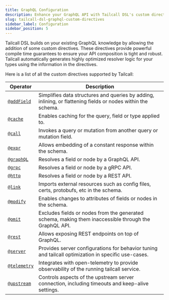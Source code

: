 ```yaml
---
title: GraphQL Configuration
description: Enhance your GraphQL API with Tailcall DSL's custom directives. These directives offer powerful compile-time guarantees, ensuring robust and optimized API composition. Tailcall automates the generation of resolver logic for improved performance.
slug: tailcall-dsl-graphql-custom-directives
sidebar_label: Configuration
sidebar_position: 5
---
```


Tailcall DSL builds on your existing GraphQL knowledge by allowing the addition of some custom directives. These directives provide powerful compile time guarantees to ensure your API composition is tight and robust. Tailcall automatically generates highly optimized resolver logic for your types using the information in the directives.

Here is a list of all the custom directives supported by Tailcall:

<!-- SORT OPERATOR BY NAME -->

| Operator                                              | Description                                                                                                  |
| ----------------------------------------------------- | ------------------------------------------------------------------------------------------------------------ |
| [`@addField`](/docs/directives/add-field-directive/)  | Simplifies data structures and queries by adding, inlining, or flattening fields or nodes within the schema. |
| [`@cache`](/docs/directives/cache-directive/)         | Enables caching for the query, field or type applied to.                                                     |
| [`@call`](/docs/directives/call-directive/)           | Invokes a query or mutation from another query or mutation field.                                            |
| [`@expr`](/docs/directives/expr-directive/)           | Allows embedding of a constant response within the schema.                                                   |
| [`@graphQL`](/docs/directives/graphql-directive/)     | Resolves a field or node by a GraphQL API.                                                                   |
| [`@grpc`](/docs/directives/grpc-directive/)           | Resolves a field or node by a gRPC API.                                                                      |
| [`@http`](/docs/directives/http-directive/)           | Resolves a field or node by a REST API.                                                                      |
| [`@link`](/docs/directives/link-directive/)           | Imports external resources such as config files, certs, protobufs, etc in the schema.                        |
| [`@modify`](/docs/directives/modify-directive/)       | Enables changes to attributes of fields or nodes in the schema.                                              |
| [`@omit`](/docs/directives/omit-directive/)           | Excludes fields or nodes from the generated schema, making them inaccessible through the GraphQL API.        |
| [`@rest`](/docs/directives/rest-directive/)           | Allows exposing REST endpoints on top of GraphQL.                                                            |
| [`@server`](/docs/directives/server-directive/)       | Provides server configurations for behavior tuning and tailcall optimization in specific use-cases.          |
| [`@telemetry`](/docs/directives/telemetry-directive/) | Integrates with open-telemetry to provide observability of the running tailcall service.                     |
| [`@upstream`](/docs/directives/upstream-directive/)   | Controls aspects of the upstream server connection, including timeouts and keep-alive settings.              |
